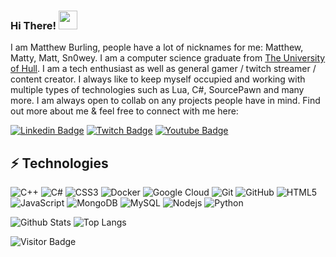 ### Hi There! <img src="https://raw.githubusercontent.com/aemmadi/aemmadi/master/wave.gif" width="30px">

I am Matthew Burling, people have a lot of nicknames for me: Matthew, Matty, Matt, Sn0wey. I am a computer science graduate from [The University of Hull](https://hull.ac.uk). I am a tech enthusiast as well as general gamer / twitch streamer / content creator. I always like to keep myself occupied and working with multiple types of technologies such as Lua, C#, SourcePawn and many more. I am always open to collab on any projects people have in mind. Find out more about me & feel free to connect with me here:

[![Linkedin Badge](https://img.shields.io/badge/-matthewburling-blue?style=flat-square&logo=Linkedin&logoColor=white&link=https://www.linkedin.com/in/matthewburling/)](https://www.linkedin.com/in/matthewburling/)
[![Twitch Badge](https://img.shields.io/twitch/status/sn0weytv?label=%20&logo=Twitch&style=flat-square&link=https://twitch.tv/sn0weytv)](https://www.twitch.tv/Sn0weyTV)
[![Youtube Badge](https://img.shields.io/badge/-sn0wey-darkred?style=flat-square&logo=youtube&logoColor=white&link=https://www.youtube.com/channel/UCJRbqmBxj695WWo7IRb39bw)](https://www.youtube.com/channel/UCJRbqmBxj695WWo7IRb39bw)

## ⚡ Technologies
![C++](https://img.shields.io/badge/-C++-black?style=flat-square&logo=c)
![C#](https://img.shields.io/badge/-CSharp-black?style=flat-square&logo=c)
![CSS3](https://img.shields.io/badge/-CSS3-black?style=flat-square&logo=css3)
![Docker](https://img.shields.io/badge/-Docker-black?style=flat-square&logo=docker)
![Google Cloud](https://img.shields.io/badge/Google%20Cloud-black?style=flat-square&logo=google-cloud)
![Git](https://img.shields.io/badge/-Git-black?style=flat-square&logo=git)
![GitHub](https://img.shields.io/badge/-GitHub-181717?style=flat-square&logo=github)
![HTML5](https://img.shields.io/badge/-HTML5-black?style=flat-square&logo=html5&logoColor=white)
![JavaScript](https://img.shields.io/badge/-JavaScript-black?style=flat-square&logo=javascript)
![MongoDB](https://img.shields.io/badge/-MongoDB-black?style=flat-square&logo=mongodb)
![MySQL](https://img.shields.io/badge/-MySQL-black?style=flat-square&logo=mysql)
![Nodejs](https://img.shields.io/badge/-Nodejs-black?style=flat-square&logo=Node.js)
![Python](https://img.shields.io/badge/-Python-black?style=flat-square&logo=Python)

![Github Stats](https://github-readme-stats.vercel.app/api?username=Sn0weyTV&count_private=true&show_icons=true&include_all_commits=true)
![Top Langs](https://github-readme-stats.vercel.app/api/top-langs/?username=Sn0weyTV&hide=TeX&layout=compact)

![Visitor Badge](https://visitor-badge.laobi.icu/badge?page_id=sn0weytv)
<!--
**Sn0weyTV/Sn0weyTV** is a ✨ _special_ ✨ repository because its `README.md` (this file) appears on your GitHub profile.

Here are some ideas to get you started:

- 🔭 I’m currently working on ...
- 🌱 I’m currently learning ...
- 👯 I’m looking to collaborate on ...
- 🤔 I’m looking for help with ...
- 💬 Ask me about ...
- 📫 How to reach me: ...
- 😄 Pronouns: ...
- ⚡ Fun fact: ...
-->
